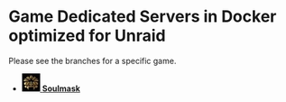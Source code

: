# Game Dedicated Servers in Docker optimized for Unraid

Please see the branches for a specific game.

* [![Soulmask](https://raw.githubusercontent.com/DavidFTX/docker-templates/main/images/soulmask.jpg) **Soulmask**](https://github.com/DavidFTX/docker-gameserver/tree/soulmask)
